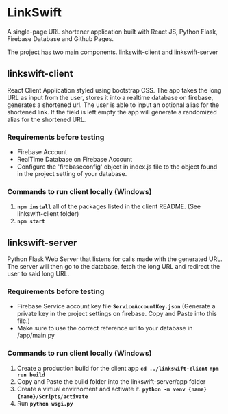 # LinkSwift
A single-page URL shortener application built with React JS, Python Flask, Firebase Database and Github Pages.

The project has two main components. linkswift-client and linkswift-server

## linkswift-client
React Client Application styled using bootstrap CSS. The app takes the long URL as input from the user, stores it into a realtime database on firebase, generates a shortened url. The user is able to input an optional alias for the shortened link. If the field is left empty the app will generate a randomized alias for the shortened URL. 

### Requirements before testing
- Firebase Account
- RealTime Database on Firebase Account
- Configure the 'firebaseconfig' object in index.js file to the object found in the project setting of your database.
### Commands to run client locally (Windows)
1. **`npm install`** all of the packages listed in the client README. (See linkswift-client folder)
2. **`npm start`**


## linkswift-server
Python Flask Web Server that listens for calls made with the generated URL. The server will then go to the database, fetch the long URL and redirect the user to said long URL.

### Requirements before testing 
- Firebase Service account key file **`ServiceAccountKey.json`** (Generate a private key in the project settings on firebase. Copy and Paste into this file.)
- Make sure to use the correct reference url to your database in /app/main.py
### Commands to run client locally (Windows)
1. Create a production build for the client app
**`cd ../linkswift-client`**
**`npm run build`**
2. Copy and Paste the build folder into the linkswift-server/app folder
3. Create a virtual envirnoment and activate it.
**`python -m venv {name}`**
**`{name}/Scripts/activate`**
4. Run **`python wsgi.py`**



